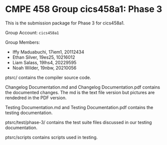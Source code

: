 # CMPE 458 Group cics458a1: Phase 3
This is the submission package for Phase 3 for cics458a1.

Group Account: `cics458a1`

Group Members:
- Iffy Maduabuchi, 17iem1, 20112434
- Ethan Silver, 19es25, 10216012
- Liam Salass, 19lhs4, 20229595
- Noah Wilder, 19nbw, 20210056

ptsrc/ contains the compiler source code.

Changelog Documentation.md and Changelog Documentation.pdf contains the documented changes. The md is the text file version but pictures are rendedred in the PDF version.

Testing Documentation.md and Testing Documentation.pdf contains the testing documentation.

ptsrc/test/phase-3/ contains the test suite files discussed in our testing documentation.

ptsrc/scripts contains scripts used in testing.


